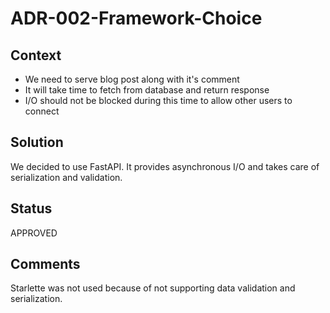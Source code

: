 # ADR-002-Framework-Choice

## Context

- We need to serve blog post along with it's comment
- It will take time to fetch from database and return response
- I/O should not be blocked during this time to allow other users to connect

## Solution

We decided to use FastAPI. It provides asynchronous I/O and takes care of serialization and validation.

## Status

APPROVED

## Comments

Starlette was not used because of not supporting data validation and serialization.
